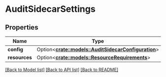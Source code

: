 # AuditSidecarSettings

## Properties

Name | Type | Description | Notes
------------ | ------------- | ------------- | -------------
**config** | Option<[**crate::models::AuditSidecarConfiguration**](AuditSidecarConfiguration.md)> |  | [optional]
**resources** | Option<[**crate::models::ResourceRequirements**](ResourceRequirements.md)> |  | [optional]

[[Back to Model list]](../README.md#documentation-for-models) [[Back to API list]](../README.md#documentation-for-api-endpoints) [[Back to README]](../README.md)


